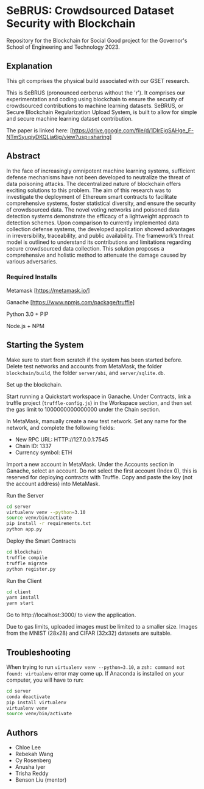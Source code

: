 # SeBRUS: Crowdsourced Dataset Security with Blockchain
Repository for the Blockchain for Social Good project for the Governor's School of Engineering and Technology 2023.


## Explanation
This git comprises the physical build associated with our GSET research.

  This is SeBRUS (pronounced cerberus without the 'r'). It comprises our experimentation and coding using blockchain to ensure the security of crowdsourced contributions to machine learning datasets. SeBRUS, or Secure Blockchain Regularization Upload System, is built to allow for simple and secure machine learning dataset contribution. 

The paper is linked here: [https://drive.google.com/file/d/1DIrEjgSAHge_F-NTmSyuqiyDKQLja6ig/view?usp=sharing]


## Abstract
In the face of increasingly omnipotent machine learning systems, sufficient defense mechanisms have not been developed to neutralize the threat of data poisoning attacks. The decentralized nature of blockchain offers exciting solutions to this problem. The aim of this research was to investigate the deployment of Ethereum smart contracts to facilitate  comprehensive systems, foster statistical diversity, and ensure the security of crowdsourced data. The novel voting networks and poisoned data detection systems demonstrate the efficacy of a lightweight approach to detection schemes. Upon comparison  to currently implemented data collection defense systems, the developed application showed advantages in irreversibility, traceability, and public availability. The framework’s threat model is outlined to understand its contributions and limitations regarding secure crowdsourced data collection. This solution proposes a comprehensive and holistic method to attenuate the damage caused by various adversaries. 


### Required Installs
Metamask [https://metamask.io/]

Ganache [https://www.npmjs.com/package/truffle]

Python 3.0 + PIP

Node.js + NPM


## Starting the System

Make sure to start from scratch if the system has been started before. Delete test networks and accounts from MetaMask, the folder ```blockchain/build```, the folder ```server/abi```, and ```server/sqlite.db```.

Set up the blockchain. 

Start running a Quickstart workspace in Ganache. Under Contracts, link a truffle project (```truffle-config.js```) in the Workspace section, and then set the gas limit to 1000000000000000 under the Chain section. 

In MetaMask, manually create a new test network. Set any name for the network, and complete the following fields:

 * New RPC URL: HTTP://127.0.0.1:7545
 * Chain ID: 1337
 * Currency symbol: ETH

Import a new account in MetaMask. Under the Accounts section in Ganache, select an account. Do not select the first account (Index 0), this is reserved for deploying contracts with Truffle. Copy and paste the key (not the account address) into MetaMask.

Run the Server
```bash
cd server
virtualenv venv --python=3.10
source venv/bin/activate
pip install -r requirements.txt
python app.py
```

Deploy the Smart Contracts

```bash
cd blockchain
truffle compile
truffle migrate
python register.py
```

Run the Client
```bash
cd client
yarn install
yarn start
```

Go to http://localhost:3000/ to view the application.

Due to gas limits, uploaded images must be limited to a smaller size. Images from the MNIST (28x28) and CIFAR (32x32) datasets are suitable.

## Troubleshooting
When trying to run 
```virtualenv venv --python=3.10```, a ```zsh: command not found: virtualenv``` error may come up. If Anaconda is installed on your computer, you will have to run:
```bash
cd server
conda deactivate 
pip install virtualenv
virtualenv venv
source venv/bin/activate
```

## Authors
- Chloe Lee
- Rebekah Wang
- Cy Rosenberg
- Anusha Iyer
- Trisha Reddy
- Benson Liu (mentor)
